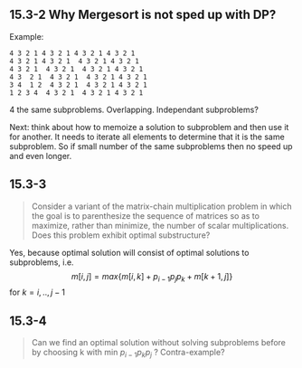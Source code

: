 ## 15.3-2 Why Mergesort is not sped up with DP?

Example:

```
4 3 2 1 4 3 2 1 4 3 2 1 4 3 2 1
4 3 2 1 4 3 2 1  4 3 2 1 4 3 2 1
4 3 2 1  4 3 2 1  4 3 2 1 4 3 2 1
4 3  2 1  4 3 2 1  4 3 2 1 4 3 2 1
3 4  1 2  4 3 2 1  4 3 2 1 4 3 2 1
1 2 3 4  4 3 2 1  4 3 2 1 4 3 2 1
```

4 the same subproblems. Overlapping. Independant subproblems? 

Next: think about how to memoize a solution to subproblem and then use it for another. It 
needs to iterate all elements to determine that it is the same subproblem. So if small number
of the same subproblems then no speed up and even longer. 


## 15.3-3

> Consider a variant of the matrix-chain multiplication problem in which the goal is to parenthesize the sequence of matrices so as to maximize, rather than minimize, the number of scalar multiplications. Does this problem exhibit optimal substructure?

Yes, because optimal solution will consist of optimal solutions to subproblems, i.e. $$m[i,j] = max \left\{ m[i,k] + p_{i-1} p_j p_k + m[k+1,j] \right\} $$ for $k = i,..,j-1$


## 15.3-4

> Can we find an optimal solution without solving subproblems before by choosing k with min $p_{i-1} p_k p_j$ ? Contra-example?


